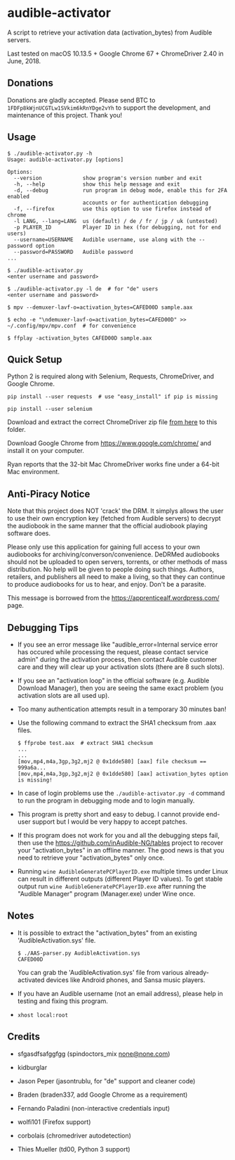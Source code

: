 # audible-activator

A script to retrieve your activation data (activation_bytes) from Audible
servers.

Last tested on macOS 10.13.5 + Google Chrome 67 + ChromeDriver 2.40 in
June, 2018.

## Donations

Donations are gladly accepted. Please send BTC to `1FDFp8kWjnUCGTLw1SVkim6kRnYDge2vYh`
to support the development, and maintenance of this project. Thank you!

## Usage

```
$ ./audible-activator.py -h
Usage: audible-activator.py [options]

Options:
  --version             show program's version number and exit
  -h, --help            show this help message and exit
  -d, --debug           run program in debug mode, enable this for 2FA enabled
                        accounts or for authentication debugging
  -f, --firefox         use this option to use firefox instead of chrome
  -l LANG, --lang=LANG  us (default) / de / fr / jp / uk (untested)
  -p PLAYER_ID          Player ID in hex (for debugging, not for end users)
  --username=USERNAME   Audible username, use along with the --password option
  --password=PASSWORD   Audible password
...

$ ./audible-activator.py
<enter username and password>

$ ./audible-activator.py -l de  # for "de" users
<enter username and password>

$ mpv --demuxer-lavf-o=activation_bytes=CAFED00D sample.aax

$ echo -e "\ndemuxer-lavf-o=activation_bytes=CAFED00D" >> ~/.config/mpv/mpv.conf  # for convenience

$ ffplay -activation_bytes CAFED00D sample.aax
```

## Quick Setup

Python 2 is required along with Selenium, Requests, ChromeDriver, and Google
Chrome.

```
pip install --user requests  # use "easy_install" if pip is missing

pip install --user selenium
```

Download and extract the correct ChromeDriver zip file [from
here](https://sites.google.com/a/chromium.org/chromedriver/downloads) to this
folder.

Download Google Chrome from https://www.google.com/chrome/ and install it on
your computer.

Ryan reports that the 32-bit Mac ChromeDriver works fine under a 64-bit Mac
environment.

## Anti-Piracy Notice

Note that this project does NOT 'crack' the DRM. It simplys allows the user to
use their own encryption key (fetched from Audible servers) to decrypt the
audiobook in the same manner that the official audiobook playing software does.

Please only use this application for gaining full access to your own audiobooks
for archiving/converson/convenience. DeDRMed audiobooks should not be uploaded
to open servers, torrents, or other methods of mass distribution. No help will
be given to people doing such things. Authors, retailers, and publishers all
need to make a living, so that they can continue to produce audiobooks for us to
hear, and enjoy. Don't be a parasite.

This message is borrowed from the https://apprenticealf.wordpress.com/ page.

## Debugging Tips

* If you see an error message like "audible_error=Internal service error has
occured while processing the request, please contact service admin" during the
activation process, then contact Audible customer care and they will clear up
your activation slots (there are 8 such slots).

* If you see an "activation loop" in the official software (e.g. Audible Download
Manager), then you are seeing the same exact problem (you activation slots are
all used up).

* Too many authentication attempts result in a temporary 30 minutes ban!

* Use the following command to extract the SHA1 checksum from .aax files.

  ```
  $ ffprobe test.aax  # extract SHA1 checksum
  ...
  ...
  [mov,mp4,m4a,3gp,3g2,mj2 @ 0x1dde580] [aax] file checksum == 999a6a...
  [mov,mp4,m4a,3gp,3g2,mj2 @ 0x1dde580] [aax] activation_bytes option is missing!
  ```

* In case of login problems use the `./audible-activator.py -d` command  to run
the program in debugging mode and to login manually.

* This program is pretty short and easy to debug. I cannot provide end-user
support but I would be very happy to accept patches.

* If this program does not work for you and all the debugging steps fail, then
use the https://github.com/inAudible-NG/tables project to recover your
"activation_bytes" in an offline manner. The good news is that you need to
retrieve your "activation_bytes" only once.

* Running `wine AudibleGeneratePCPlayerID.exe` multiple times under Linux can
result in different outputs (different Player ID values). To get stable output
run `wine AudibleGeneratePCPlayerID.exe` after running the "Audible Manager"
program (Manager.exe) under Wine once.

## Notes

* It is possible to extract the "activation_bytes" from an existing
'AudibleActivation.sys' file.

  ```
  $ ./AAS-parser.py AudibleActivation.sys
  CAFED00D
  ```

  You can grab the 'AudibleActivation.sys' file from various already-activated
  devices like Android phones, and Sansa music players.

* If you have an Audible username (not an email address), please help in
testing and fixing this program.

* ``xhost local:root``

## Credits

* sfgasdfsafggfgg (spindoctors_mix <none@none.com>)

* kidburglar

* Jason Peper (jasontrublu, for "de" support and cleaner code)

* Braden (braden337, add Google Chrome as a requirement)

* Fernando Paladini (non-interactive credentials input)

* wolfi101 (Firefox support)

* corbolais (chromedriver autodetection)

* Thies Mueller (td00, Python 3 support)
